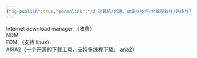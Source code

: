 ```yaml
---
{"dg-publish":true,"permalink":"/3 计算机/创建、效率与技巧/非编程软件/网络与下载工具/多线程下载工具/","title":"多线程下载工具"}
---
```



Internet download manager  （收费）  
NDM  
FDM  （支持 linux）  
AIRA2（一个开源的下载工具，支持多线程下载。  [aria2](https://aria2.github.io/)）
